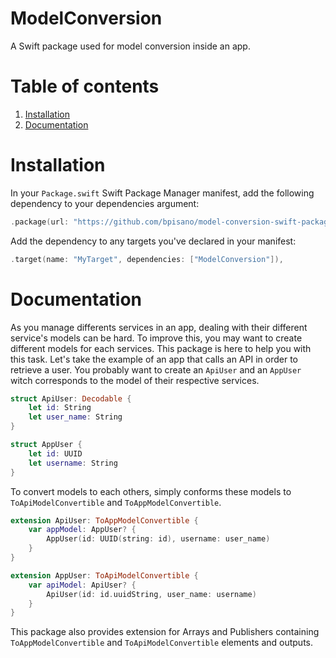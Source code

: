 # ModelConversion

A Swift package used for model conversion inside an app.

# Table of contents

1. [Installation](#installation)
2. [Documentation](#documentation)

# Installation

In your `Package.swift` Swift Package Manager manifest, add the following dependency to your dependencies argument:

```swift
.package(url: "https://github.com/bpisano/model-conversion-swift-package.git"),
```

Add the dependency to any targets you've declared in your manifest:

```swift
.target(name: "MyTarget", dependencies: ["ModelConversion"]),
```

# Documentation

As you manage differents services in an app, dealing with their different service's models can be hard. To improve this, you may want to create different models for each services. This package is here to help you with this task. Let's take the example of an app that calls an API in order to retrieve a user. You probably want to create an `ApiUser` and an `AppUser` witch corresponds to the model of their respective services.

```swift
struct ApiUser: Decodable {
    let id: String
    let user_name: String
}
```

```swift
struct AppUser {
    let id: UUID
    let username: String
}
```

To convert models to each others, simply conforms these models to `ToApiModelConvertible` and `ToAppModelConvertible`.

```swift
extension ApiUser: ToAppModelConvertible {
    var appModel: AppUser? {
        AppUser(id: UUID(string: id), username: user_name)
    }
}
```

```swift
extension AppUser: ToApiModelConvertible {
    var apiModel: ApiUser? {
        ApiUser(id: id.uuidString, user_name: username)
    }
}
```

This package also provides extension for Arrays and Publishers containing `ToAppModelConvertible` and `ToApiModelConvertible` elements and outputs.
